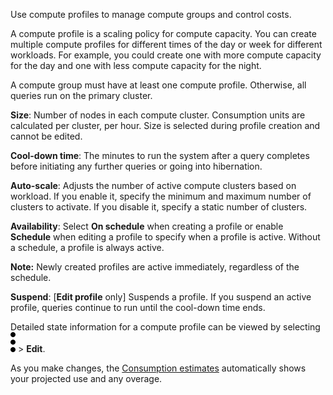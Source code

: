Use compute profiles to manage compute groups and control costs.

A compute profile is a scaling policy for compute capacity. You can create multiple compute profiles for different times of the day or week for different workloads. For example, you could create one with more compute capacity for the day and one with less compute capacity for the night.

A compute group must have at least one compute profile. Otherwise, all queries run on the primary cluster.

**Size**: Number of nodes in each compute cluster. Consumption units are calculated per cluster, per hour. Size is selected during profile creation and cannot be edited.

**Cool-down time**: The minutes to run the system after a query completes before initiating any further queries or going into hibernation.

**Auto-scale**: Adjusts the number of active compute clusters based on workload. If you enable it, specify the minimum and maximum number of clusters to activate. If you disable it, specify a static number of clusters.

**Availability**: Select **On schedule** when creating a profile or enable **Schedule** when editing a profile to specify when a profile is active. Without a schedule, a profile is always active.

**Note:** Newly created profiles are active immediately, regardless of the schedule.

**Suspend**: [**Edit profile** only] Suspends a profile. If you suspend an active profile, queries continue to run until the cool-down time ends.

Detailed state information for a compute profile can be viewed by selecting ![""](Images/kxu1689287376217.svg) > **Edit**.

As you make changes, the [Consumption estimates](aow1703107228725.md) automatically shows your projected use and any overage.

